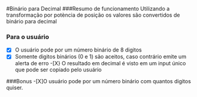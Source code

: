 #Binário para Decimal
###Resumo de funcionamento
Utilizando a transformação por potència de posição os valores são convertidos de binário para decimal
### Para o usuário
-[X] O usuário pode por um número binário de 8 digitos
-[X] Somente digitos binários (0 e 1) são aceitos, caso contrário emite um alerta de erro
-[X} O resultado em decimal é visto em um input único que pode ser copiado pelo usuário

###Bonus
-[X]O usuário pode por um número binário com quantos digitos quiser.
